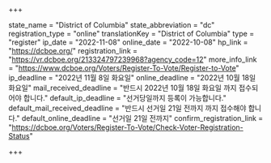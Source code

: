 +++

state_name = "District of Columbia"
state_abbreviation = "dc"
registration_type = "online"
translationKey = "District of Columbia"
type = "register"
ip_date = "2022-11-08"
online_date = "2022-10-08"
hp_link = "https://dcboe.org/"
registration_link = "https://vr.dcboe.org/213324797239968?agency_code=12"
more_info_link = "https://www.dcboe.org/Voters/Register-To-Vote/Register-to-Vote"
ip_deadline = "2022년 11월 8일 화요일"
online_deadline = "2022년 10월 18일 화요일"
mail_received_deadline = "반드시 2022년 10월 18일 화요일 까지 접수되어야 합니다."
default_ip_deadline = "선거당일까지 등록이 가능합니다."
default_mail_received_deadline = "반드시 선거일 21일 전까지 까지 접수해야 합니다."
default_online_deadline = "선거일 21일 전까지"
confirm_registration_link = "https://dcboe.org/Voters/Register-To-Vote/Check-Voter-Registration-Status"

+++